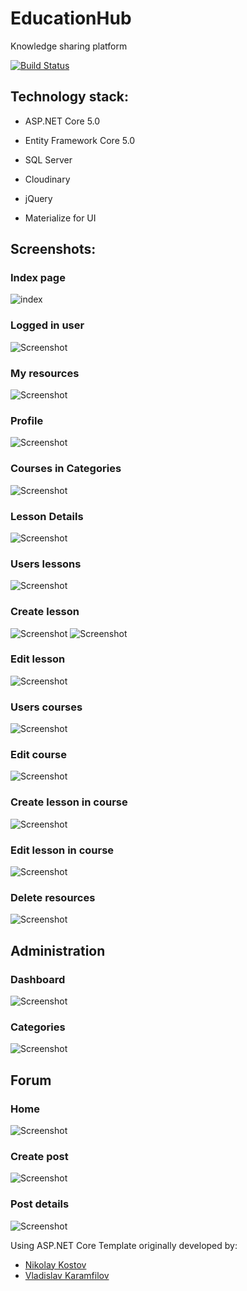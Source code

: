 # EducationHub
Knowledge sharing platform

[![Build Status](https://dev.azure.com/vasilmitovv/EducationHub/_apis/build/status/mitovV.EducationHub?branchName=main)](https://dev.azure.com/vasilmitovv/EducationHub/_build/latest?definitionId=4&branchName=main)

## Technology stack:

- ASP.NET Core 5.0

- Entity Framework Core 5.0

- SQL Server

- Cloudinary

- jQuery

- Materialize for UI

## Screenshots:

### Index page

![index](https://github.com/mitovV/EducationHub/assets/43573153/73451865-e1cd-4501-901f-86da09399b57)

### Logged in user

<img alt="Screenshot" src="https://user-images.githubusercontent.com/43573153/100426634-e086eb00-3099-11eb-9eeb-1be3a2ed3264.png">

### My resources

<img alt="Screenshot" src="https://user-images.githubusercontent.com/43573153/100426744-0d3b0280-309a-11eb-9763-fa5581201421.png">

### Profile

<img alt="Screenshot" src="https://user-images.githubusercontent.com/43573153/100426802-2479f000-309a-11eb-8bca-8b06b35efe97.png">

### Courses in Categories

<img alt="Screenshot" src="https://user-images.githubusercontent.com/43573153/100426909-4a06f980-309a-11eb-9299-2db3e6d839b0.png">

### Lesson Details

<img alt="Screenshot" src="https://user-images.githubusercontent.com/43573153/100726751-05e36400-33ce-11eb-8c57-e2c160405239.png">

### Users lessons

<img alt="Screenshot" src="https://user-images.githubusercontent.com/43573153/100726925-42af5b00-33ce-11eb-8019-e9c806bdbacc.png">

### Create lesson

<img alt="Screenshot" src="https://user-images.githubusercontent.com/43573153/101183408-27f01700-3658-11eb-89a3-655810e5e801.png">

<img alt="Screenshot" src="https://user-images.githubusercontent.com/43573153/101183468-3cccaa80-3658-11eb-8ef0-a46ac2b1082f.png">

### Edit lesson

<img alt="Screenshot" src="https://user-images.githubusercontent.com/43573153/100728180-e64d3b00-33cf-11eb-885c-1e4fa1a7369d.png">

### Users courses

<img alt="Screenshot" src="https://user-images.githubusercontent.com/43573153/101183643-73a2c080-3658-11eb-9b70-b608675e2ccf.png">

### Edit course

<img alt="Screenshot" src="https://user-images.githubusercontent.com/43573153/101183806-a64cb900-3658-11eb-953e-3522d7de46ae.png">

### Create lesson in course

<img alt="Screenshot" src="https://user-images.githubusercontent.com/43573153/101183932-c4b2b480-3658-11eb-9426-89f2c3cc3705.png">

### Edit lesson in course

<img alt="Screenshot" src="https://user-images.githubusercontent.com/43573153/101183994-dc8a3880-3658-11eb-9828-02d1b8b02b40.png">

### Delete resources

<img alt="Screenshot" src="https://user-images.githubusercontent.com/43573153/101184084-f6c41680-3658-11eb-890d-f5f608ba1b9d.png">

## Administration

### Dashboard

<img alt="Screenshot" src="https://user-images.githubusercontent.com/43573153/101184620-9b465880-3659-11eb-9989-e992c4317cec.png">

### Categories

<img alt="Screenshot" src="https://user-images.githubusercontent.com/43573153/101184726-b749fa00-3659-11eb-97d3-9eabb94a9705.png">

## Forum

### Home

<img alt="Screenshot" src="https://user-images.githubusercontent.com/43573153/101891525-d2ad8b80-3baa-11eb-9060-fd64f58d421a.png">

### Create post

<img alt="Screenshot" src="https://user-images.githubusercontent.com/43573153/101890226-156e6400-3ba9-11eb-91c1-8e8df192c470.png">

### Post details

<img alt="Screenshot" src="https://user-images.githubusercontent.com/43573153/101909942-eff05300-3bc6-11eb-93a9-7d07404f9db1.png">


 Using ASP.NET Core Template originally developed by:
- [Nikolay Kostov](https://github.com/NikolayIT)
- [Vladislav Karamfilov](https://github.com/vladislav-karamfilov)
